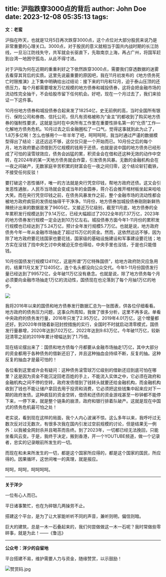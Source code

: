 title: 沪指跌穿3000点的背后
author: John Doe
date: 2023-12-08 05:35:13
tags:
---
**文：老蛮**<!--more-->

沪指在昨天，也就是12月5日再次跌穿3000点，这个点位对大部分股民来说乃是非常重要的心理关口。3000点，对于股民的意义就相当于国共内战时期的长江防线，一旦沿江防线失守，共军就会长驱直下，先取南京上海，再占广州，将国军赶到台湾一地困守孤岛，从此不得寸进。

对于沪指为何在近期的重重利好之下依然跌穿3000点，需要我们穿透数据的迷雾去看穿其背后的实质。这里先说最重要的原因吧，我在11月初发布的《地方债务死亡时限推演》上下集中明确给出过结论：接下来的11月和12月，迫于泰山压顶的还债压力，每个月都需要增发万亿规模的地方债券和城投债券，这将会把金融市场的流动性完全抽干，不会给股市留下任何机会。好吧，现在一个月过去了，我们来验证一下这件事。

10月份地方债券和城投债券合起来发了18254亿，史无前例的高，当时全国所有银行、保险公司和券商、信托公司，但凡有资格被称为“金主”的都收到了购买地方债券的强制性要求，这就是当时在中央所有工作里在重要性排名第一的“化债”工作—化解地方债务危机。10月过去之后金融圈松了一口气，觉得这事就到此为止了，1.8万多亿啊！怎么也够用个一年半年了吧，呵呵呵呵，我当时通过严谨的数据模型得出了结论：这还远远不够，这仅仅只是一个开始而已。10月份之后的每个月，地方政府要必须借到万亿规模的钱用于还债，也就是说中国的地方债务已经形成了可怕的滚雪球效应，债务会凶猛的累，积资金会在借和还这种无效的动作中空转，在2024年的某一天地方债务就会炸雷，引发债务风暴。无数的金融机构会在一夜之间破产，无数家庭辛苦积累的财富会在一夜之间归零，这个结论斩钉截铁，不接受任何反驳！

要打破这个恶性循环，唯一的方法就是央行凭空印钱，帮地方政府还债。这又会引发恶性通胀，人民币当场就会变成当年的金圆券，蒋介石会推开棺材板坐起来哈哈大笑。而在央行凭空印钱之前，在债务风暴发作之前，整个金融市场的流动性都会被地方政府疯狂的发债给抽得干干净净。11月份，地方债券加城投债券刚刚新鲜热辣统计出来的数据是发了9605亿，又接近万亿级别，截至11月底，地方债券的全年累积发行规模达到了9.14万亿，已经大幅超过了2022全年的7.37万亿，2023年的地方债券发行规模一定会达到10万亿左右。城投债券方面今年1-11月份的累积发行规模也已经达到了5.24万亿，预计全年发行规模5.7万亿。也就是说，地方政府债务今年一年从金融市场抽走了超过15万亿的资金。然而，这依然远远不够，因为除了地方政府要花钱国家也要花钱，国家级的基础设施建设和军事建设要花钱；地方实在没钱了找中央乞讨中央被迫无奈也得给，中央手里也没钱，于是也只能借钱。

10月份国债发行规模12411亿，这是所谓“万亿特殊国债”，给地方政府防灾应急用的，结果11月又发了12405亿，连个名头都没向公众交代。今年1-11月份国债发行量已经达到了99572亿，全年破11万亿没有悬念。也就是说，除了地方债务每个月必须要向金融市场抽走1万亿的流动性，国债现在也沦落到了每个月抽1万亿的地步。

![](/images/20231207004.png)

我将2016年以来的国债和地方债券发行数据汇总为一张图表，供各位仔细看看。地方政府的债务压力问题，这事众所周知，我做了很多分析，这里不再多说。单看中央政府的债务发行量，2016年只发了2.95万亿，2019年4.01万亿，这个增量都还好。到2020年伴随着新冠封控措施的实行，全国时不时就启动清零模式，国债发行量暴增，2020年达到7.02万亿，2022年达到9.63万亿，今年破11万亿，较新冠清零之前的2019年累计增幅达到了1.75倍。

现在结论摆出来了：国债和地方债每个月都要从金融市场抽走1万亿，其中大部分的资金都用于各种债务的借新还旧了，并且这种抽血会持续不断，反复的抽。这种反复的抽血才是最可怕的！

各位看到这里或许会有疑问：这种债务滚雪球万亿级别的借新还旧到底可怕在哪里？这是因为资金不能沉淀回老百姓的手上，不能流入实体之中，它必须在政府和金融机构之间不停的空转，政府发债借到了钱转头就要还给金融机构，而金融机构收到了钱也不能让储户拿回去用于投资和消费，它必须把这些钱集中起来应对下一期的政府发债。这种疯狂的资金空转，借债和还债的资金游戏甚至一秒钟都不能停下来，一停下来，就是整个链条的崩溃，政府和银行排着队破产。这就是现在中国式的债务危机最可怕之处！

老实说，看到现在这样的局面，我个人内心波澜不惊。这么多年以来，我呼吁过无数次反对过无数次，有很多次我在国内引发过空前规模的讨论，但是结果无一例外：以我被全网封杀并且喝茶而告终。到了2023年，一切都已经无法挽回，只能坐看风云变。于是，我终于决定，搬到香港，开一个YOUTUBE频道，做一个记录者，忠实的记录眼前所发生的一切。

而现在和未来所发生的一切，都是这个国家所应得的，都是这个国家的国民，所应得的。因果循环，这世间唯一的真理，就是报应。

呵呵，呵呵，呵呵呵呵。
- - -
**关于洋少**

一位有心人而已。

平日诸事繁忙，也在为碎银几两操劳不止。

搭建这个平台，是为了让大家能听听不同的声音，兼听则明，偏信则暗。

巨大的建筑，总是一木一石叠起来的，我们何尝做做这一木一石呢？我时常做些零碎事，就是为此！——《鲁迅》

---

**公众号：洋少的自留地** 

平台搭建不易，维护需要人力与资金，随缘赞赏，以示鼓励！

![赞赏码.jpg](/images/shang.jpg)